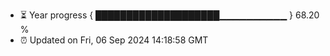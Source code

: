 - ⏳ Year progress { ████████████████████▁▁▁▁▁▁▁▁▁▁ } 68.20 %
- ⏰ Updated on Fri, 06 Sep 2024 14:18:58 GMT

